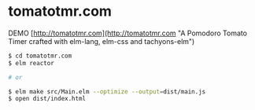 # tomatotmr.com

DEMO [http://tomatotmr.com](http://tomatotmr.com "A Pomodoro Tomato Timer crafted with elm-lang, elm-css and tachyons-elm")

```bash
$ cd tomatotmr.com
$ elm reactor

# or

$ elm make src/Main.elm --optimize --output=dist/main.js
$ open dist/index.html
```
